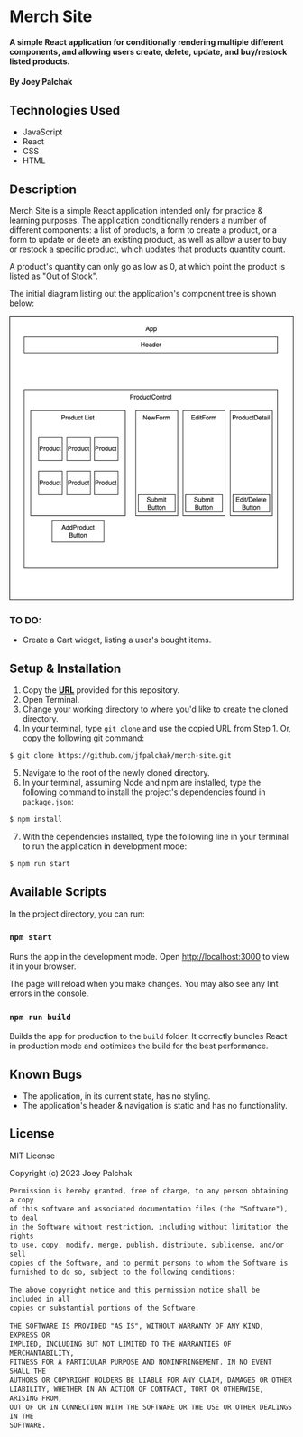 # Merch Site

#### A simple React application for conditionally rendering multiple different components, and allowing users create, delete, update, and buy/restock listed products.

#### By Joey Palchak

## Technologies Used

- JavaScript
- React
- CSS
- HTML

## Description

Merch Site is a simple React application intended only for practice & learning purposes. The application conditionally renders a number of different components: a list of products, a form to create a product, or a form to update or delete an existing product, as well as allow a user to buy or restock a specific product, which updates that products quantity count. 

A product's quantity can only go as low as 0, at which point the product is listed as "Out of Stock".

The initial diagram listing out the application's component tree is shown below:

<img src="https://github.com/jfpalchak/merch-site/blob/main/src/img/merch-diagram-v1.drawio.png" alt="Application's component diagram." />

### TO DO: 
* Create a Cart widget, listing a user's bought items.

## Setup & Installation

1. Copy the **[URL](https://github.com/jfpalchak/merch-site.git)** provided for this repository.
2. Open Terminal.
3. Change your working directory to where you'd like to create the cloned directory.
4. In your terminal, type `git clone` and use the copied URL from Step 1. Or, copy the following git command:
   
```bash
$ git clone https://github.com/jfpalchak/merch-site.git
```

5. Navigate to the root of the newly cloned directory.
6. In your terminal, assuming Node and npm are installed, type the following command to install the project's dependencies found in `package.json`:
   
```bash
$ npm install
```

7. With the dependencies installed, type the following line in your terminal to run the application in development mode:
   
```bash
$ npm run start
```

## Available Scripts

In the project directory, you can run:

### `npm start`

Runs the app in the development mode.
Open [http://localhost:3000](http://localhost:3000) to view it in your browser.

The page will reload when you make changes.
You may also see any lint errors in the console.

### `npm run build`

Builds the app for production to the `build` folder.
It correctly bundles React in production mode and optimizes the build for the best performance.

## Known Bugs

* The application, in its current state, has no styling.
* The application's header & navigation is static and has no functionality.


## License

MIT License

Copyright (c) 2023 Joey Palchak

```
Permission is hereby granted, free of charge, to any person obtaining a copy
of this software and associated documentation files (the "Software"), to deal
in the Software without restriction, including without limitation the rights
to use, copy, modify, merge, publish, distribute, sublicense, and/or sell
copies of the Software, and to permit persons to whom the Software is
furnished to do so, subject to the following conditions:

The above copyright notice and this permission notice shall be included in all
copies or substantial portions of the Software.

THE SOFTWARE IS PROVIDED "AS IS", WITHOUT WARRANTY OF ANY KIND, EXPRESS OR
IMPLIED, INCLUDING BUT NOT LIMITED TO THE WARRANTIES OF MERCHANTABILITY,
FITNESS FOR A PARTICULAR PURPOSE AND NONINFRINGEMENT. IN NO EVENT SHALL THE
AUTHORS OR COPYRIGHT HOLDERS BE LIABLE FOR ANY CLAIM, DAMAGES OR OTHER
LIABILITY, WHETHER IN AN ACTION OF CONTRACT, TORT OR OTHERWISE, ARISING FROM,
OUT OF OR IN CONNECTION WITH THE SOFTWARE OR THE USE OR OTHER DEALINGS IN THE
SOFTWARE.
```